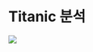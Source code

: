 # Titanic 분석
<img width="{80%}" src="{![image](https://user-images.githubusercontent.com/107663853/177347554-0046387b-7e14-4f16-afed-d002dc548189.png)}"/>



